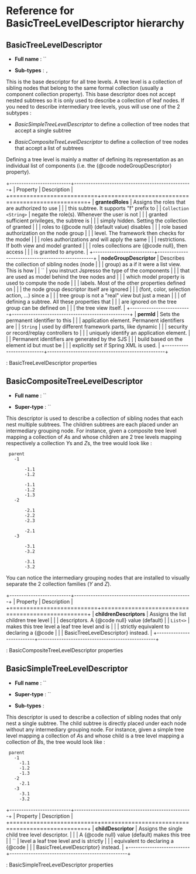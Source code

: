 Reference for BasicTreeLevelDescriptor hierarchy
================================================

BasicTreeLevelDescriptor
------------------------

-   **Full name** : ``

-   **Sub-types** : ``, ``

This is the base descriptor for all tree levels. A tree level is a
collection of sibling nodes that belong to the same formal collection
(usually a component collection property). This base descriptor does not
accept nested subtrees so it is only used to describe a collection of
leaf nodes. If you need to describe intermediary tree levels, yous will
use one of the 2 subtypes :

-   *BasicSimpleTreeLevelDescriptor* to define a collection of tree
    nodes that accept a single subtree

-   *BasicCompositeTreeLevelDescriptor* to define a collection of tree
    nodes that accept a list of subtrees

Defining a tree level is mainly a matter of defining its representation
as an individual list of components (i.e. the {@code
nodeGroupDescriptor} property).

+--------------------------+--------------------------------------------------+
| Property                 | Description                                      |
+==========================+==================================================+
| **grantedRoles**         | Assigns the roles that are authorized to use     |
|                          | this subtree. It supports "**!**" prefix to      |
| `Collection​<​String​>​` | negate the role(s). Whenever the user is not     |
|                          | granted sufficient privileges, the subtree is    |
|                          | simply hidden. Setting the collection of granted |
|                          | roles to {@code null} (default value) disables   |
|                          | role based authorization on the node group       |
|                          | level. The framework then checks for the model   |
|                          | roles authorizations and will apply the same     |
|                          | restrictions. If both view and model granted     |
|                          | roles collections are {@code null}, then access  |
|                          | is granted to anyone.                            |
+--------------------------+--------------------------------------------------+
| **nodeGroupDescriptor**  | Describes the collection of sibling nodes (node  |
|                          | group) as a if it were a list view. This is how  |
| ``                       | you instruct Jspresso the type of the components |
|                          | that are used as model behind the tree nodes and |
|                          | which model property is used to compute the node |
|                          | labels. Most of the other properties defined on  |
|                          | the node group descriptor itself are ignored     |
|                          | (font, color, selection action, ...) since a     |
|                          | tree group is not a "real" view but just a mean  |
|                          | of defining a subtree. All these properties that |
|                          | are ignored on the tree group can be defined on  |
|                          | the tree view itself.                            |
+--------------------------+--------------------------------------------------+
| **permId**               | Sets the permanent identifier to this            |
|                          | application element. Permanent identifiers are   |
| `String`                 | used by different framework parts, like dynamic  |
|                          | security or record/replay controllers to         |
|                          | uniquely identify an application element.        |
|                          | Permanent identifiers are generated by the SJS   |
|                          | build based on the element id but must be        |
|                          | explicitly set if Spring XML is used.            |
+--------------------------+--------------------------------------------------+

: BasicTreeLevelDescriptor properties

BasicCompositeTreeLevelDescriptor
---------------------------------

-   **Full name** : ``

-   **Super-type** : ``

This descriptor is used to describe a collection of sibling nodes that
each nest multiple subtrees. The children subtrees are each placed under
an intermediary grouping node. For instance, given a composite tree
level mapping a collection of *A*s and whose children are 2 tree levels
mapping respectively a collection *Y*s and *Z*s, the tree would look
like :

     parent
       -1
         
           -1.1
           -1.2
         
           -1.1
           -1.2
           -1.3
       -2
         
           -2.1
           -2.2
           -2.3
         
           -2.1
       -3
         
           -3.1
           -3.2
         
           -3.1
           -3.2
     

You can notice the intermediary grouping nodes that are installed to
visually separate the 2 collection families (*Y* and *Z*).

+--------------------------+--------------------------------------------------+
| Property                 | Description                                      |
+==========================+==================================================+
| **childrenDescriptors**  | Assigns the list children tree level             |
|                          | descriptors. A {@code null} value (default)      |
| `List​<​​>​`             | makes this tree level a leaf tree level and is   |
|                          | strictly equivalent to declaring a {@code        |
|                          | BasicTreeLevelDescriptor} instead.               |
+--------------------------+--------------------------------------------------+

: BasicCompositeTreeLevelDescriptor properties

BasicSimpleTreeLevelDescriptor
------------------------------

-   **Full name** : ``

-   **Super-type** : ``

-   **Sub-types** :

This descriptor is used to describe a collection of sibling nodes that
only nest a single subtree. The child subtree is directly placed under
each node without any intermediary grouping node. For instance, given a
simple tree level mapping a collection of *A*s and whose child is a tree
level mapping a collection of *B*s, the tree would look like :

     parent
       -1
         -1.1
         -1.2
         -1.3
       -2
         -2.1
       -3
         -3.1
         -3.2
     

+--------------------------+--------------------------------------------------+
| Property                 | Description                                      |
+==========================+==================================================+
| **childDescriptor**      | Assigns the single child tree level descriptor.  |
|                          | A {@code null} value (default) makes this tree   |
| ``                       | level a leaf tree level and is strictly          |
|                          | equivalent to declaring a {@code                 |
|                          | BasicTreeLevelDescriptor} instead.               |
+--------------------------+--------------------------------------------------+

: BasicSimpleTreeLevelDescriptor properties


